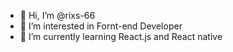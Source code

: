 - 👋 Hi, I’m @rixs-66
- 👀 I’m interested in Fornt-end Developer
- 🌱 I’m currently learning React.js and React native

<!---
rixs-66/rixs-66 is a ✨ special ✨ repository because its `README.md` (this file) appears on your GitHub profile.
You can click the Preview link to take a look at your changes.
--->
